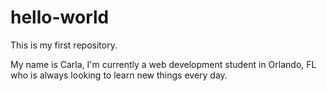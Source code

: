# hello-world

This is my first repository.

My name is Carla, I'm currently a web development student in Orlando, FL who is always looking to learn 
new things every day. 
